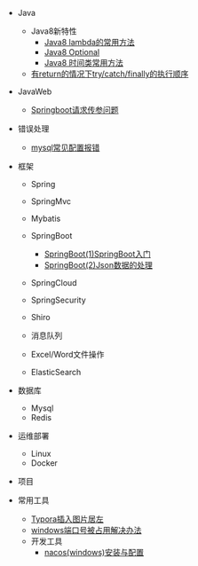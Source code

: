 
* Java

  * Java8新特性
    * [Java8 lambda的常用方法](./docs/Java/Java8lambda的常用方法.md)
    * [Java8 Optional](./docs/Java/Java8Optional.md)
    * [Java8 时间类常用方法](./docs/Java/Java8时间类常用方法.md)
  * [有return的情况下try/catch/finally的执行顺序](./docs/Java/有return的情况下trycatchfinally的执行顺序.md)


* JavaWeb

  * [Springboot请求传参问题](./docs/JavaWeb/Springboot请求传参问题.md)
* 错误处理

  * [mysql常见配置报错](./docs/错误处理/mysql常见配置报错.md)
* 框架

  * Spring
  * SpringMvc
  * Mybatis
  * SpringBoot

    * [SpringBoot(1)SpringBoot入门](./docs/SpringBoot系列/SpringBoot(1)SpringBoot入门.md)
    * [SpringBoot(2)Json数据的处理](./docs/SpringBoot系列/SpringBoot(2)Json数据的处理.md)
  * SpringCloud
  * SpringSecurity
  * Shiro
  * 消息队列
  * Excel/Word文件操作
  * ElasticSearch
* 数据库

  * Mysql
  * Redis
* 运维部署

  * Linux
  * Docker
* 项目
* 常用工具

  * [Typora插入图片居左](./docs/常用工具/Typora插入图片居左.md)
  * [windows端口号被占用解决办法](./docs/常用工具/windows端口号被占用解决办法.md)
  * 开发工具
    * [nacos(windows)安装与配置](./docs/常用工具/nacos(windows)安装与配置.md)

